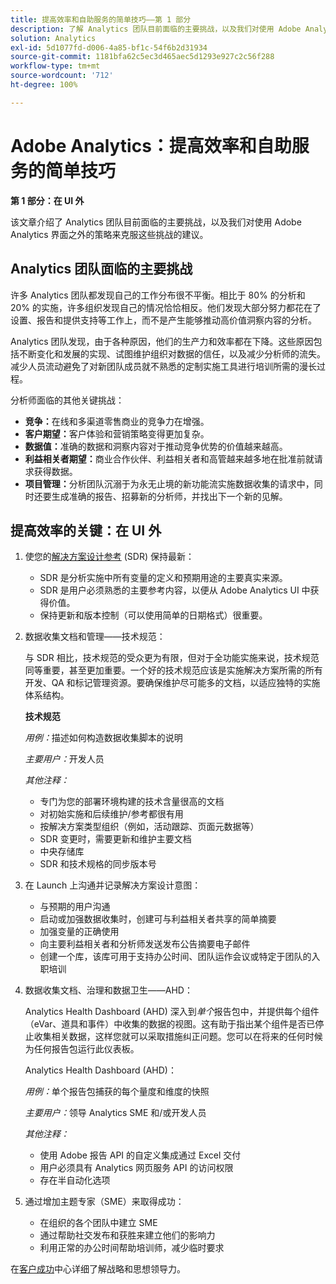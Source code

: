 ```yaml
---
title: 提高效率和自助服务的简单技巧——第 1 部分
description: 了解 Analytics 团队目前面临的主要挑战，以及我们对使用 Adobe Analytics UI 之外的策略来克服这些挑战的建议。
solution: Analytics
exl-id: 5d1077fd-d006-4a85-bf1c-54f6b2d31934
source-git-commit: 1181bfa62c5ec3d465aec5d1293e927c2c56f288
workflow-type: tm+mt
source-wordcount: '712'
ht-degree: 100%

---
```


# Adobe Analytics：提高效率和自助服务的简单技巧

**第 1 部分：在 UI 外**

该文章介绍了 Analytics 团队目前面临的主要挑战，以及我们对使用 Adobe Analytics 界面之外的策略来克服这些挑战的建议。

## Analytics 团队面临的主要挑战

许多 Analytics 团队都发现自己的工作分布很不平衡。相比于 80% 的分析和 20% 的实施，许多组织发现自己的情况恰恰相反。他们发现大部分努力都花在了设置、报告和提供支持等工作上，而不是产生能够推动高价值洞察内容的分析。

Analytics 团队发现，由于各种原因，他们的生产力和效率都在下降。这些原因包括不断变化和发展的实现、试图维护组织对数据的信任，以及减少分析师的流失。减少人员流动避免了对新团队成员就不熟悉的定制实施工具进行培训所需的漫长过程。

分析师面临的其他关键挑战：

* **竞争：**&#x200B;在线和多渠道零售商业的竞争力在增强。
* **客户期望：**&#x200B;客户体验和营销策略变得更加复杂。
* **数据值：**&#x200B;准确的数据和洞察内容对于推动竞争优势的价值越来越高。
* **利益相关者期望：**&#x200B;商业合作伙伴、利益相关者和高管越来越多地在批准前就请求获得数据。
* **项目管理：**&#x200B;分析团队沉溺于为永无止境的新功能流实施数据收集的请求中，同时还要生成准确的报告、招募新的分析师，并找出下一个新的见解。

## 提高效率的关键：在 UI 外

1. 使您的[解决方案设计参考](/help/implementation/implementation-basics/creating-and-maintaining-an-sdr.md) (SDR) 保持最新：

   * SDR 是分析实施中所有变量的定义和预期用途的主要真实来源。
   * SDR 是用户必须熟悉的主要参考内容，以便从 Adobe Analytics UI 中获得价值。
   * 保持更新和版本控制（可以使用简单的日期格式）很重要。

1. 数据收集文档和管理——技术规范：

   与 SDR 相比，技术规范的受众更为有限，但对于全功能实施来说，技术规范同等重要，甚至更加重要。一个好的技术规范应该是实施解决方案所需的所有开发、QA 和标记管理资源。要确保维护尽可能多的文档，以适应独特的实施体系结构。

   **技术规范**

   _用例：_&#x200B;描述如何构造数据收集脚本的说明

   _主要用户：_&#x200B;开发人员

   _其他注释：_

   * 专门为您的部署环境构建的技术含量很高的文档
   * 对初始实施和后续维护/参考都很有用
   * 按解决方案类型组织（例如，活动跟踪、页面元数据等）
   * SDR 变更时，需要更新和维护主要文档
   * 中央存储库
   * SDR 和技术规格的同步版本号

1. 在 Launch 上沟通并记录解决方案设计意图：

   * 与预期的用户沟通
   * 启动或加强数据收集时，创建可与利益相关者共享的简单摘要
   * 加强变量的正确使用
   * 向主要利益相关者和分析师发送发布公告摘要电子邮件
   * 创建一个库，该库可用于支持办公时间、团队运作会议或特定于团队的入职培训

1. 数据收集文档、治理和数据卫生——AHD：

   Analytics Health Dashboard (AHD) 深入到&#x200B;_单个_&#x200B;报告包中，并提供每个组件（eVar、道具和事件）中收集的数据的视图。这有助于指出某个组件是否已停止收集相关数据，这样您就可以采取措施纠正问题。您可以在将来的任何时候为任何报告包运行此仪表板。

   Analytics Health Dashboard (AHD)：

   _用例：_&#x200B;单个报告包捕获的每个量度和维度的快照

   _主要用户：_&#x200B;领导 Analytics SME 和/或开发人员

   _其他注释：_
   * 使用 Adobe 报告 API 的自定义集成通过 Excel 交付
   * 用户必须具有 Analytics 网页服务 API 的访问权限
   * 存在半自动化选项

1. 通过增加主题专家（SME）来取得成功：

   * 在组织的各个团队中建立 SME
   * 通过帮助社交发布和获胜来建立他们的影响力
   * 利用正常的办公时间帮助培训师，减少临时要求

在[客户成功](https://experienceleague.adobe.com/docs/customer-success/customer-success/overview.html)中心详细了解战略和思想领导力。